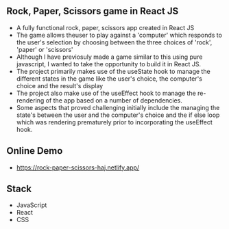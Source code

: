 ## Rock, Paper, Scissors game in React JS 

- A fully functional rock, paper, scissors app created in React JS 
- The game allows theuser to play against a 'computer' which responds to the user's selection by choosing between the three choices of 'rock', 'paper' or 'scissors'
- Although I have previosuly made a game similar to this using pure javascript, I wanted to take the opportunity to build it in React JS.
- The project primarily makes use of  the useState hook to manage the different states in the game like the user's choice, the computer's choice and the result's display
- The project also make use of the useEffect hook to manage the re-rendering of the app based on a number of dependencies. 
- Some aspects that proved challenging initially include the managing the state's between the user and the computer's choice and the if else loop which was rendering prematurely prior to incorporating the useEffect hook. 

## Online Demo
- https://rock-paper-scissors-haj.netlify.app/

## Stack
- JavaScript
- React
- CSS

